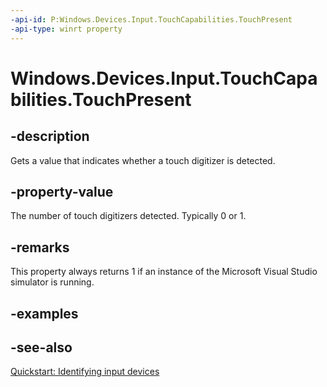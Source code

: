 ----api-id: P:Windows.Devices.Input.TouchCapabilities.TouchPresent
-api-type: winrt property
---<!-- Property syntaxpublic int TouchPresent { get; }--># Windows.Devices.Input.TouchCapabilities.TouchPresent## -descriptionGets a value that indicates whether a touch digitizer is detected.## -property-valueThe number of touch digitizers detected. Typically 0 or 1.## -remarksThis property always returns 1 if an instance of the Microsoft Visual Studio simulator is running.## -examples## -see-also[Quickstart: Identifying input devices](http://msdn.microsoft.com/library/7001b56d-081b-4683-84bb-24c361397c08)